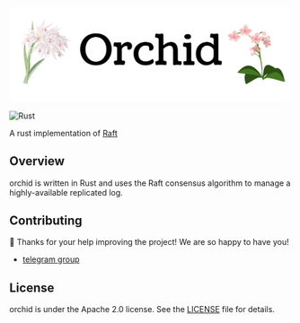 
![orchid Logo](logos/orchid_1500x500.jpg)


![Rust](https://github.com/Praying/orchid/workflows/Rust/badge.svg?branch=master)

A rust implementation of [Raft](https://raft.github.io/)

## Overview
orchid is written in Rust and uses the Raft consensus algorithm to manage a highly-available replicated log.

## Contributing
🎈 Thanks for your help improving the project! We are so happy to have you! 
- [telegram group](https://t.me/orchid_develop)

## License

orchid is under the Apache 2.0 license. See the [LICENSE](LICENSE) file for details.